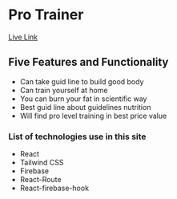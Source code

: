 # Pro Trainer

[Live Link](https://github.com/facebook/create-react-app)

## Five Features and Functionality

- Can take guid line to build good body
- Can train yourself at home
- You can burn your fat in scientific way
- Best guid line about guidelines nutrition
- Will find pro level training in best price value

### List of technologies use in this site

- React
- Tailwind CSS
- Firebase
- React-Route
- React-firebase-hook
